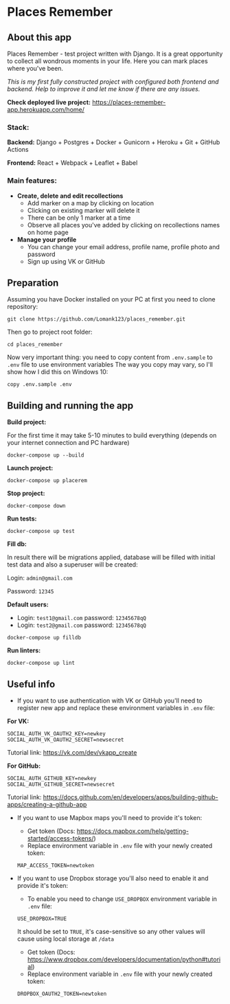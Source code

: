 # Places Remember

## About this app
Places Remember - test project written with Django. It is a great opportunity to collect all wondrous moments in your life. Here you can mark places where you've been.

*This is my first fully constructed project with configured both frontend and backend. Help to improve it and let me know if there are any issues.*

**Check deployed live project:** https://places-remember-app.herokuapp.com/home/

### Stack:

**Backend:** Django + Postgres + Docker + Gunicorn + Heroku + Git + GitHub Actions

**Frontend:** React + Webpack + Leaflet + Babel

### Main features:
- **Create, delete and edit recollections**
  - Add marker on a map by clicking on location
  - Clicking on existing marker will delete it
  - There can be only 1 marker at a time
  - Observe all places you've added by clicking on recollections names on home page
- **Manage your profile**
  - You can change your email address, profile name, profile photo and password
  - Sign up using VK or GitHub

## Preparation

Assuming you have Docker installed on your PC at first you need to clone repository:
```
git clone https://github.com/Lomank123/places_remember.git
```

Then go to project root folder:
```
cd places_remember
```

Now very important thing: you need to copy content from `.env.sample` to `.env` file to use environment variables
The way you copy may vary, so I'll show how I did this on Windows 10:
```
copy .env.sample .env
```

## Building and running the app

**Build project:**

For the first time it may take 5-10 minutes to build everything (depends on your internet connection and PC hardware)
```
docker-compose up --build
```

**Launch project:**
```
docker-compose up placerem
```

**Stop project:**
```
docker-compose down
```

**Run tests:**
```
docker-compose up test
```

**Fill db:**

In result there will be migrations applied, database will be filled with initial test data and also a superuser will be created:

Login: `admin@gmail.com`

Password: `12345`

**Default users:**
  - Login: `test1@gmail.com` password: `12345678qQ`
  - Login: `test2@gmail.com` password: `12345678qQ`

```
docker-compose up filldb
```

**Run linters:**
```
docker-compose up lint
```

## Useful info

- If you want to use authentication with VK or GitHub you'll need to register new app and replace these environment variables in `.env` file:

**For VK:**
```
SOCIAL_AUTH_VK_OAUTH2_KEY=newkey
SOCIAL_AUTH_VK_OAUTH2_SECRET=newsecret
```

Tutorial link: https://vk.com/dev/vkapp_create

**For GitHub:**
```
SOCIAL_AUTH_GITHUB_KEY=newkey
SOCIAL_AUTH_GITHUB_SECRET=newsecret
```

Tutorial link: https://docs.github.com/en/developers/apps/building-github-apps/creating-a-github-app

- If you want to use Mapbox maps you'll need to provide it's token:

  - Get token (Docs: https://docs.mapbox.com/help/getting-started/access-tokens/)
  - Replace environment variable in `.env` file with your newly created token:
  ```
  MAP_ACCESS_TOKEN=newtoken
  ```

- If you want to use Dropbox storage you'll also need to enable it and provide it's token: 
  - To enable you need to change `USE_DROPBOX` environment variable in `.env` file:
  ```
  USE_DROPBOX=TRUE
  ```
  It should be set to `TRUE`, it's case-sensitive so any other values will cause using local storage at `/data`

  - Get token (Docs: https://www.dropbox.com/developers/documentation/python#tutorial)
  - Replace environment variable in `.env` file with your newly created token:
  ```
  DROPBOX_OAUTH2_TOKEN=newtoken
  ```